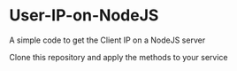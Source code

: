 # User-IP-on-NodeJS
A simple code to get the Client IP on a NodeJS server

Clone this repository and apply the methods to your service
